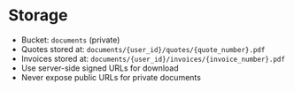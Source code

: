 # Storage

- Bucket: `documents` (private)
- Quotes stored at: `documents/{user_id}/quotes/{quote_number}.pdf`
- Invoices stored at: `documents/{user_id}/invoices/{invoice_number}.pdf`
- Use server-side signed URLs for download
- Never expose public URLs for private documents
